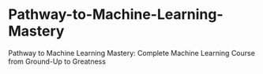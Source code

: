 # Pathway-to-Machine-Learning-Mastery
Pathway to Machine Learning Mastery: Complete Machine Learning Course from Ground-Up to Greatness
